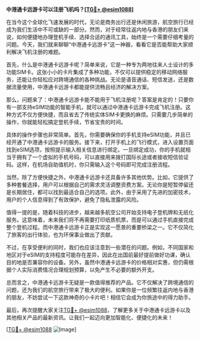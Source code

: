 **中港通卡远游卡可以注册飞机吗？[[TG💪+ @esim1088](https://t.me/s/esim1088)]**

在当今这个全球化飞速发展的时代，无论是商务出行还是休闲旅游，航空旅行已经成为我们生活中不可或缺的一部分。然而，对于经常往返内地与香港的朋友们来说，如何便捷地办理登机手续、选择合适的通讯工具，始终是一个需要仔细考量的问题。今天，我们就来聊聊“中港通卡远游卡”这一神器，看看它是否能帮助大家顺利解决飞机注册的难题。

首先，什么是中港通卡远游卡呢？简单来说，它是一种专为两地往来人士设计的多功能SIM卡。这张小小的卡片集成了多种功能，不仅可以提供稳定的移动网络服务，还能让你轻松应对跨境通信的各种挑战。无论是语音通话、短信发送，还是数据流量使用，中港通卡远游卡都能提供流畅且经济的解决方案。

那么，问题来了：中港通卡远游卡能不能用于飞机注册呢？答案是肯定的！只要你有一部支持eSIM功能的智能手机，就可以通过中港通卡远游卡完成飞机注册。这种方式不仅方便快捷，而且省去了传统实体SIM卡更换的麻烦。只需要几步简单的操作，你就能轻松搞定登机手续，节省宝贵的时间。

具体的操作步骤也非常简单。首先，你需要确保你的手机支持eSIM功能，并且已经开通了中港通卡远游卡的服务。接下来，打开手机上的飞行模式，进入设置页面找到eSIM选项，按照提示输入相关信息进行绑定。一旦绑定成功，你的手机就相当于拥有了一个虚拟的手机号码，可以直接用来拨打国际长途或者接收短信验证码。这样，在机场自助值机时，你只需输入这个号码即可完成注册流程。

当然，除了方便快捷之外，中港通卡远游卡还具备许多其他优势。比如，它提供了多种套餐选择，用户可以根据自己的需求灵活调整资费方案。无论你是短暂停留还是长期居住，都可以找到最适合自己的选项。此外，由于采用了先进的加密技术，用户的个人信息得到了有效保护，避免了隐私泄露的风险。

值得一提的是，随着科技的进步，越来越多航空公司开始支持电子登机牌和无纸化服务。这意味着，未来我们将不再需要打印纸质机票，而是可以通过手机直接完成整个登机过程。而中港通卡远游卡正是实现这一愿景的重要桥梁之一。它不仅简化了旅客的出行体验，也为环保事业做出了贡献。

不过，在享受便利的同时，我们也应该注意到一些潜在的问题。例如，不同国家和地区对于eSIM的支持程度可能存在差异，因此在出国前最好提前做好功课，确认目的地是否兼容你的设备。另外，虽然中港通卡远游卡的价格相对实惠，但仍需根据个人实际消费情况合理规划预算，以免产生不必要的额外开支。

总而言之，中港通卡远游卡无疑是一款值得推荐的产品。它不仅解决了跨境通信的问题，还为我们的航空旅行带来了极大的便利。如果你是一位频繁往返内地与香港的朋友，不妨尝试一下这款神奇的小卡片吧！相信它会成为你旅途中的得力助手。

最后，再次提醒大家关注[TG💪+ @esim1088](https://t.me/s/esim1088)，了解更多关于中港通卡远游卡以及其他相关产品的最新资讯。让我们一起迈向更加智能化、便捷化的未来！

[[TG💪+ @esim1088](https://t.me/s/esim1088) ![Image](https://i.postimg.cc/4NQfJmqS/Snipaste-2025-05-13-00-14-12.png)]